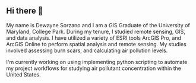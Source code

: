## Hi there 👋

My name is Dewayne Sorzano and I am a GIS Graduate of the University of Maryland, College Park.  During my tenure, I studied remote sensing, GIS, and data analysis.
I have utilized a variety of ESRI tools ArcGIS Pro, and ArcGIS Online to perform spatial analysis and remote sensing.  My studies involved assessing burn scars, and 
calculating air pollution levels.

I'm currently working on using implementing python scripting to automate my project workflows for studying air pollutant concentration within the United States.
